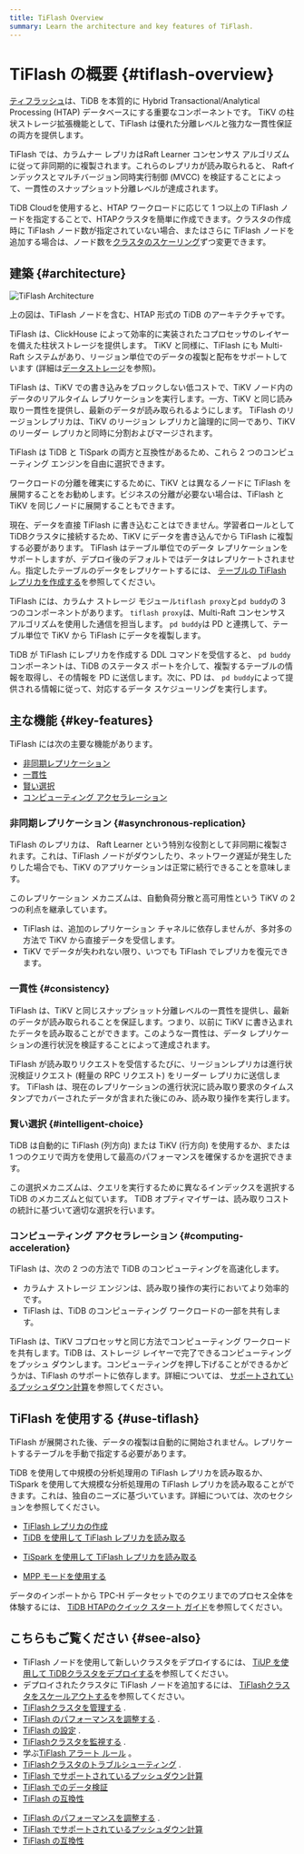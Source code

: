 ```yaml
---
title: TiFlash Overview
summary: Learn the architecture and key features of TiFlash.
---
```


# TiFlash の概要 {#tiflash-overview}

[ティフラッシュ](https://github.com/pingcap/tiflash)は、TiDB を本質的に Hybrid Transactional/Analytical Processing (HTAP) データベースにする重要なコンポーネントです。 TiKV の柱状ストレージ拡張機能として、TiFlash は優れた分離レベルと強力な一貫性保証の両方を提供します。

TiFlash では、カラムナー レプリカはRaft Learner コンセンサス アルゴリズムに従って非同期的に複製されます。これらのレプリカが読み取られると、 Raftインデックスとマルチバージョン同時実行制御 (MVCC) を検証することによって、一貫性のスナップショット分離レベルが達成されます。

<CustomContent platform="tidb-cloud">

TiDB Cloudを使用すると、HTAP ワークロードに応じて 1 つ以上の TiFlash ノードを指定することで、HTAPクラスタを簡単に作成できます。クラスタの作成時に TiFlash ノード数が指定されていない場合、またはさらに TiFlash ノードを追加する場合は、ノード数を[クラスタのスケーリング](/tidb-cloud/scale-tidb-cluster.md)ずつ変更できます。

</CustomContent>

## 建築 {#architecture}

![TiFlash Architecture](https://download.pingcap.com/images/docs/tidb-storage-architecture.png)

上の図は、TiFlash ノードを含む、HTAP 形式の TiDB のアーキテクチャです。

TiFlash は、ClickHouse によって効率的に実装されたコプロセッサのレイヤーを備えた柱状ストレージを提供します。 TiKV と同様に、TiFlash にも Multi-Raft システムがあり、リージョン単位でのデータの複製と配布をサポートしています (詳細は[データストレージ](https://en.pingcap.com/blog/tidb-internal-data-storage/)を参照)。

TiFlash は、TiKV での書き込みをブロックしない低コストで、TiKV ノード内のデータのリアルタイム レプリケーションを実行します。一方、TiKV と同じ読み取り一貫性を提供し、最新のデータが読み取られるようにします。 TiFlash のリージョンレプリカは、TiKV のリージョン レプリカと論理的に同一であり、TiKV のリーダー レプリカと同時に分割およびマージされます。

TiFlash は TiDB と TiSpark の両方と互換性があるため、これら 2 つのコンピューティング エンジンを自由に選択できます。

ワークロードの分離を確実にするために、TiKV とは異なるノードに TiFlash を展開することをお勧めします。ビジネスの分離が必要ない場合は、TiFlash と TiKV を同じノードに展開することもできます。

現在、データを直接 TiFlash に書き込むことはできません。学習者ロールとして TiDBクラスタに接続するため、TiKV にデータを書き込んでから TiFlash に複製する必要があります。 TiFlash はテーブル単位でのデータ レプリケーションをサポートしますが、デプロイ後のデフォルトではデータはレプリケートされません。指定したテーブルのデータをレプリケートするには、 [テーブルの TiFlash レプリカを作成する](/tiflash/create-tiflash-replicas.md#create-tiflash-replicas-for-tables)を参照してください。

TiFlash には、カラムナ ストレージ モジュール`tiflash proxy`と`pd buddy`の 3 つのコンポーネントがあります。 `tiflash proxy`は、Multi-Raft コンセンサス アルゴリズムを使用した通信を担当します。 `pd buddy`は PD と連携して、テーブル単位で TiKV から TiFlash にデータを複製します。

TiDB が TiFlash にレプリカを作成する DDL コマンドを受信すると、 `pd buddy`コンポーネントは、TiDB のステータス ポートを介して、複製するテーブルの情報を取得し、その情報を PD に送信します。次に、PD は、 `pd buddy`によって提供される情報に従って、対応するデータ スケジューリングを実行します。

## 主な機能 {#key-features}

TiFlash には次の主要な機能があります。

-   [非同期レプリケーション](#asynchronous-replication)
-   [一貫性](#consistency)
-   [賢い選択](#intelligent-choice)
-   [コンピューティング アクセラレーション](#computing-acceleration)

### 非同期レプリケーション {#asynchronous-replication}

TiFlash のレプリカは、 Raft Learner という特別な役割として非同期に複製されます。これは、TiFlash ノードがダウンしたり、ネットワーク遅延が発生したりした場合でも、TiKV のアプリケーションは正常に続行できることを意味します。

このレプリケーション メカニズムは、自動負荷分散と高可用性という TiKV の 2 つの利点を継承しています。

-   TiFlash は、追加のレプリケーション チャネルに依存しませんが、多対多の方法で TiKV から直接データを受信します。
-   TiKV でデータが失われない限り、いつでも TiFlash でレプリカを復元できます。

### 一貫性 {#consistency}

TiFlash は、TiKV と同じスナップショット分離レベルの一貫性を提供し、最新のデータが読み取られることを保証します。つまり、以前に TiKV に書き込まれたデータを読み取ることができます。このような一貫性は、データ レプリケーションの進行状況を検証することによって達成されます。

TiFlash が読み取りリクエストを受信するたびに、リージョンレプリカは進行状況検証リクエスト (軽量の RPC リクエスト) をリーダー レプリカに送信します。 TiFlash は、現在のレプリケーションの進行状況に読み取り要求のタイムスタンプでカバーされたデータが含まれた後にのみ、読み取り操作を実行します。

### 賢い選択 {#intelligent-choice}

TiDB は自動的に TiFlash (列方向) または TiKV (行方向) を使用するか、または 1 つのクエリで両方を使用して最高のパフォーマンスを確保するかを選択できます。

この選択メカニズムは、クエリを実行するために異なるインデックスを選択する TiDB のメカニズムと似ています。 TiDB オプティマイザーは、読み取りコストの統計に基づいて適切な選択を行います。

### コンピューティング アクセラレーション {#computing-acceleration}

TiFlash は、次の 2 つの方法で TiDB のコンピューティングを高速化します。

-   カラムナ ストレージ エンジンは、読み取り操作の実行においてより効率的です。
-   TiFlash は、TiDB のコンピューティング ワークロードの一部を共有します。

TiFlash は、TiKV コプロセッサと同じ方法でコンピューティング ワークロードを共有します。TiDB は、ストレージ レイヤーで完了できるコンピューティングをプッシュ ダウンします。コンピューティングを押し下げることができるかどうかは、TiFlash のサポートに依存します。詳細については、 [サポートされているプッシュダウン計算](/tiflash/tiflash-supported-pushdown-calculations.md)を参照してください。

## TiFlash を使用する {#use-tiflash}

TiFlash が展開された後、データの複製は自動的に開始されません。レプリケートするテーブルを手動で指定する必要があります。

TiDB を使用して中規模の分析処理用の TiFlash レプリカを読み取るか、TiSpark を使用して大規模な分析処理用の TiFlash レプリカを読み取ることができます。これは、独自のニーズに基づいています。詳細については、次のセクションを参照してください。

-   [TiFlash レプリカの作成](/tiflash/create-tiflash-replicas.md)
-   [TiDB を使用して TiFlash レプリカを読み取る](/tiflash/use-tidb-to-read-tiflash.md)

<CustomContent platform="tidb">

-   [TiSpark を使用して TiFlash レプリカを読み取る](/tiflash/use-tispark-to-read-tiflash.md)

</CustomContent>

-   [MPP モードを使用する](/tiflash/use-tiflash-mpp-mode.md)

<CustomContent platform="tidb">

データのインポートから TPC-H データセットでのクエリまでのプロセス全体を体験するには、 [TiDB HTAPのクイック スタート ガイド](/quick-start-with-htap.md)を参照してください。

</CustomContent>

## こちらもご覧ください {#see-also}

<CustomContent platform="tidb">

-   TiFlash ノードを使用して新しいクラスタをデプロイするには、 [TiUP を使用して TiDBクラスタをデプロイする](/production-deployment-using-tiup.md)を参照してください。
-   デプロイされたクラスタに TiFlash ノードを追加するには、 [TiFlashクラスタをスケールアウトする](/scale-tidb-using-tiup.md#scale-out-a-tiflash-cluster)を参照してください。
-   [TiFlashクラスタを管理する](/tiflash/maintain-tiflash.md) .
-   [TiFlash のパフォーマンスを調整する](/tiflash/tune-tiflash-performance.md) .
-   [TiFlash の設定](/tiflash/tiflash-configuration.md) .
-   [TiFlashクラスタを監視する](/tiflash/monitor-tiflash.md) .
-   学ぶ[TiFlash アラート ルール](/tiflash/tiflash-alert-rules.md) 。
-   [TiFlashクラスタのトラブルシューティング](/tiflash/troubleshoot-tiflash.md) .
-   [TiFlash でサポートされているプッシュダウン計算](/tiflash/tiflash-supported-pushdown-calculations.md)
-   [TiFlash でのデータ検証](/tiflash/tiflash-data-validation.md)
-   [TiFlash の互換性](/tiflash/tiflash-compatibility.md)

</CustomContent>

<CustomContent platform="tidb-cloud">

-   [TiFlash のパフォーマンスを調整する](/tiflash/tune-tiflash-performance.md) .
-   [TiFlash でサポートされているプッシュダウン計算](/tiflash/tiflash-supported-pushdown-calculations.md)
-   [TiFlash の互換性](/tiflash/tiflash-compatibility.md)

</CustomContent>
